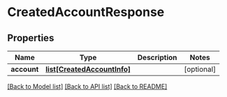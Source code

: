 # CreatedAccountResponse

## Properties
Name | Type | Description | Notes
------------ | ------------- | ------------- | -------------
**account** | [**list[CreatedAccountInfo]**](CreatedAccountInfo.md) |  | [optional] 

[[Back to Model list]](../README.md#documentation-for-models) [[Back to API list]](../README.md#documentation-for-api-endpoints) [[Back to README]](../README.md)


